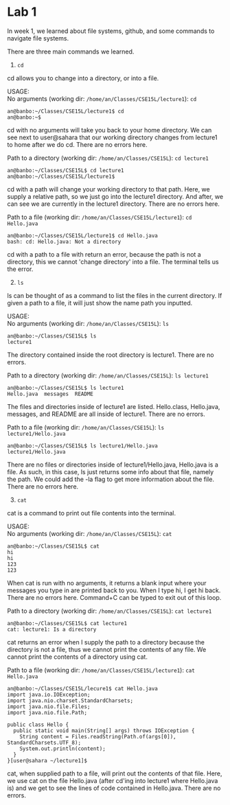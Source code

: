# Lab 1
 
In week 1, we learned about file systems, github, and some commands to navigate file systems.

There are three main commands we learned.  
1.  ```cd```

cd allows you to change into a directory, or into a file.

USAGE:  
No arguments (working dir: ```/home/an/Classes/CSE15L/lecture1```): ```cd``` 
```
an@banbo:~/Classes/CSE15L/lecture1$ cd
an@banbo:~$ 
```
cd with no arguments will take you back to your home directory. We can see next to user@sahara that our working directory changes from lecture1 to home after we do cd. There are no errors here.

Path to a directory (working dir: ```/home/an/Classes/CSE15L```): ```cd lecture1```
```
an@banbo:~/Classes/CSE15L$ cd lecture1
an@banbo:~/Classes/CSE15L/lecture1$ 
```
cd with a path will change your working directory to that path. Here, we supply a relative path, so we just go into the lecture1 directory. And after, we can see we are currently in the lecture1 directory. There are no errors here.

Path to a file (working dir: ```/home/an/Classes/CSE15L/lecture1```): ```cd Hello.java```
```
an@banbo:~/Classes/CSE15L/lecture1$ cd Hello.java
bash: cd: Hello.java: Not a directory
```
cd with a path to a file with return an error, because the path is not a directory, this we cannot 'change directory' into a file. The terminal tells us the error.



2.  ```ls```

ls can be thought of as a command to list the files in the current directory. If given a path to a file, it will just show the name path you inputted. 

USAGE:  
No arguments (working dir: ```/home/an/Classes/CSE15L```): ```ls```
```
an@banbo:~/Classes/CSE15L$ ls
lecture1
```
The directory contained inside the root directory is lecture1. There are no errors.

Path to a directory (working dir: ```/home/an/Classes/CSE15L```): ```ls lecture1```

```
an@banbo:~/Classes/CSE15L$ ls lecture1
Hello.java  messages  README
```
The files and directories inside of lecture1 are listed. Hello.class, Hello.java, messages, and README are all inside of lecture1. There are no errors.

Path to a file (working dir: ```/home/an/Classes/CSE15L```): ```ls lecture1/Hello.java```
```
an@banbo:~/Classes/CSE15L$ ls lecture1/Hello.java
lecture1/Hello.java
```
There are no files or directories inside of lecture1/Hello.java, Hello.java is a file. As such, in this case, ls just returns some info about that file, namely the path. We could add the -la flag to get more information about the file.  There are no errors here.




3.  ```cat```

cat is a command to print out file contents into the terminal.

USAGE:  
No arguments (working dir: ```/home/an/Classes/CSE15L```): ```cat```
```
an@banbo:~/Classes/CSE15L$ cat
hi
hi
123
123
```
When cat is run with no arguments, it returns a blank input where your messages you type in are printed back to you. When I type hi, I get hi back. There are no errors here. Command+C can be typed to exit out of this loop.

Path to a directory (working dir: ```/home/an/Classes/CSE15L```): ```cat lecture1```

```
an@banbo:~/Classes/CSE15L$ cat lecture1
cat: lecture1: Is a directory
```
cat returns an error when I supply the path to a directory because the directory is not a file, thus we cannot print the contents of any file. We cannot print the contents of a directory using cat. 

Path to a file (working dir: ```/home/an/Classes/CSE15L/lecture1```): ```cat Hello.java```
```
an@banbo:~/Classes/CSE15L/lecure1$ cat Hello.java
import java.io.IOException;
import java.nio.charset.StandardCharsets;
import java.nio.file.Files;
import java.nio.file.Path;

public class Hello {
  public static void main(String[] args) throws IOException {
    String content = Files.readString(Path.of(args[0]), StandardCharsets.UTF_8);    
    System.out.println(content);
  }
}[user@sahara ~/lecture1]$ 
```
cat, when supplied path to a file, will print out the contents of that file. Here, we use cat on the file Hello.java (after cd'ing into lecture1 where Hello.java is) and we get to see the lines of code contained in Hello.java. There are no errors.
